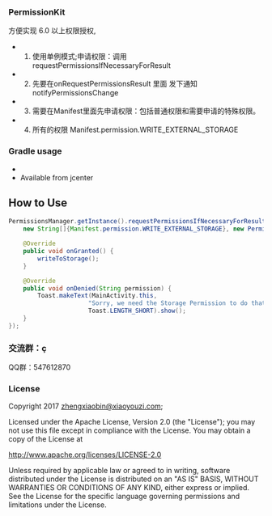 ### PermissionKit 
 方便实现 6.0 以上权限授权,
 * 1. 使用单例模式;申请权限：调用requestPermissionsIfNecessaryForResult
 * 2. 先要在onRequestPermissionsResult 里面 发下通知notifyPermissionsChange
 * 3. 需要在Manifest里面先申请权限：包括普通权限和需要申请的特殊权限。
 * 4. 所有的权限 Manifest.permission.WRITE_EXTERNAL_STORAGE
 
### Gradle usage
* 
* Available from jcenter

## How to Use

```java
PermissionsManager.getInstance().requestPermissionsIfNecessaryForResult(this,
    new String[]{Manifest.permission.WRITE_EXTERNAL_STORAGE}, new PermissionsResultAction() {

    @Override
    public void onGranted() {
        writeToStorage();
    }

    @Override
    public void onDenied(String permission) {
        Toast.makeText(MainActivity.this, 
                      "Sorry, we need the Storage Permission to do that", 
                      Toast.LENGTH_SHORT).show();
    }
});
```
### 交流群：ç
 QQ群：547612870 
 
### License

Copyright 2017 zhengxiaobin@xiaoyouzi.com; 

Licensed under the Apache License, Version 2.0 (the "License");
you may not use this file except in compliance with the License.
You may obtain a copy of the License at

   http://www.apache.org/licenses/LICENSE-2.0

Unless required by applicable law or agreed to in writing, software
distributed under the License is distributed on an "AS IS" BASIS,
WITHOUT WARRANTIES OR CONDITIONS OF ANY KIND, either express or implied.
See the License for the specific language governing permissions and
limitations under the License.

